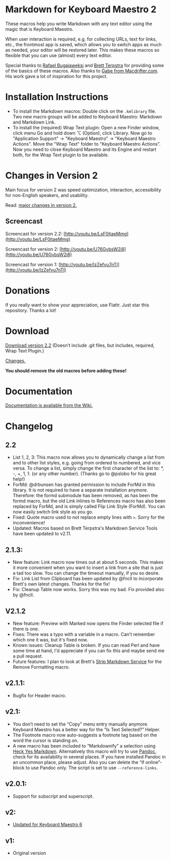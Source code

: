 Markdown for Keyboard Maestro 2
===============================

These macros help you write Markdown with any text editor using the magic that is Keyboard Maestro.

When user interaction is required, e.g. for collecting URLs, text for links, etc., the frontmost app is saved, which allows you to switch apps as much as needed, your editor will be restored later. This makes these macros so flexible that you can use (almost) every text editor.

Special thanks to [Rafael Bugajaweksi](https://github.com/rbugajewski/) and [Brett Terpstra](http://brettterpstra.com) for providing some of the basics of these macros. Also thanks to [Gabe from Macdrifter.com](http://macdrifter.com). His work gave a lot of inspiration for this project.

# Installation Instructions #

* To install the Markdown macros: Double click on the `.kmlibrary` file. Two new macro groups will be added to Keyboard Maestro: Markdown and Markdown Link.  
* To install the (required) Wrap Text plugin: Open a new Finder window, click menu Go and hold down ⌥ (Option), click Library. Now go to "Application Support" → "Keyboard Maestro" → "Keyboard Maestro Actions". Move the "Wrap Text" folder to "Keyboard Maestro Actions”. Now you need to close Keyboard Maestro and its Engine and restart both, for the Wrap Text plugin to be available.

# Changes in Version 2 #

Main focus for version 2 was speed optimization, interaction, accessibility for non-English speakers, and usability.

Read: [major changes in version 2.](https://github.com/Zettt/km-markdown-library/wiki/Changes)

## Screencast ##

Screencast for version 2.2: [http://youtu.be/LsF0jtaeMmg](http://youtu.be/LsF0jtaeMmg)

Screencast for version 2: [http://youtu.be/U76GvbsW2i8](http://youtu.be/U76GvbsW2i8)

Screencast for version 1: [http://youtu.be/IzZefvu7nTI](http://youtu.be/IzZefvu7nTI)

# Donations #

If you really want to show your appreciation, use Flattr. Just star this repository. Thanks a lot!

# Download #

[Download version 2.2](https://app.box.com/s/sa1optqfdodckbrs4ww9) (Doesn’t include .git files, but includes, required, Wrap Text Plugin.)

[Changes.](https://github.com/Zettt/km-markdown-library/wiki/Changes)

**You should remove the old macros before adding these!**

# Documentation #

[Documentation is available from the Wiki.](https://github.com/Zettt/km-markdown-library/wiki "Home · Zettt/km-markdown-library Wiki")

# Changelog #

## 2.2 ##

* List 1, 2, 3: This macro now allows you to dynamically change a list from and to other list styles, e.g. going from ordered to numbered, and vice versa. To change a list, simply change the first character of the list to: *, -, +, 1, 1. (or any other number). (Thanks go to @pslobo for his great help!)
* ForMd: @drbunsen has granted permission to include ForMd in this library. It is not required to have a separate installation anymore. Therefore: the formd submodule has been removed, as has been the formd macro, but the old Link Inlines to References macro has also been replaced by ForMd, and is simply called Flip Link Style (ForMd). You can now easily switch link style as you go.
* Fixed: Quote macro used to not replace empty lines with `>`. Sorry for the inconvenience!
* Updated: Macros based on Brett Terpstra's Markdown Service Tools have been updated to v2.11.

## 2.1.3: ##

* New feature: Link macro now times out at about 5 seconds. This makes it more convenient when you want to insert a link from a site that is just a tad too slow. You can change the timeout manually, if you so desire.
* Fix: Link List from Clipboard has been updated by @fncll to incorporate Brett's own latest changes. Thanks for the fix!
* Fix: Cleanup Table now works. Sorry this was my bad. Fix provided also by @fncll.

## V2.1.2 ##

* New feature: Preview with Marked now opens the Finder selected file if there is one.
* Fixes: There was a typo with a variable in a macro. Can't remember which one it was, but it's fixed now.
* Known issues: Cleanup Table is broken. If you can read Perl and have some time at hand, I'd appreciate if you can fix this and maybe send me a pull request.
* Future features: I plan to look at Brett's [Strip Markdown Service](http://brettterpstra.com/2013/10/18/a-markdown-service-to-strip-markdown/) for the Remove Formatting macro.

## v2.1.1: ##

* Bugfix for Header macro.

## v2.1: ##

* You don’t need to set the “Copy” menu entry manually anymore. Keyboard Maestro has a better way for the “Is Text Selected?” Helper. 
* The Footnote macro now auto-suggests a footnote tag based on the word the cursor is standing on.
* A new macro has been included to “Markdownify” a selection using [Heck Yes Markdown](http://heckyesmarkdown.com "Heck Yes Markdown"). Alternatively this macro will try to use [Pandoc](http://johnmacfarlane.net/pandoc/ "Pandoc - About pandoc"), check for its availability in several places. If you have installed Pandoc in an uncommon place, please adjust. Also you can delete the “if online”-block to use Pandoc only. The script is set to use `--reference-links`. 

## v2.0.1: ##

* Support for subscript and superscript.

## v2: ##

* [Updated for Keyboard Maestro 6](https://github.com/Zettt/km-markdown-library/wiki/Changes-in-Version-2-and-2.1 "Changes in Version 2 and 2.1")

## v1: ##

* Original version
